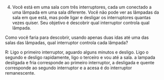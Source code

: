 4) Você está em uma sala com três interruptores, cada um conectado a uma lâmpada em uma sala diferente. Você não pode ver as lâmpadas da sala em que está, mas pode ligar e desligar os interruptores quantas vezes quiser. Seu objetivo é descobrir qual interruptor controla qual lâmpada.

Como você faria para descobrir, usando apenas duas idas até uma das salas das lâmpadas, qual interruptor controla cada lâmpada?

R: Ligo o primeiro interruptor, aguardo alguns minutos e desligo. Ligo o segundo e desligo rapidamente, ligo o terceiro e vou até a sala. a lampada desligada e fria corresponde ao primeiro interruptor, a desligada e quente corresponde ao segundo interruptor e a acesa é do interruptor remanescente. 

